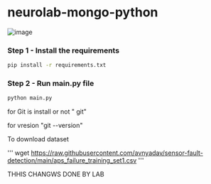 # neurolab-mongo-python

![image](https://user-images.githubusercontent.com/57321948/196933065-4b16c235-f3b9-4391-9cfe-4affcec87c35.png)

### Step 1 - Install the requirements

```bash
pip install -r requirements.txt
```

### Step 2 - Run main.py file

```bash
python main.py
```

for Git is install or not
" git"

for vresion 
"git --version"

To download dataset

''' wget https://raw.githubusercontent.com/avnyadav/sensor-fault-detection/main/aps_failure_training_set1.csv '''

THHIS CHANGWS DONE BY LAB 